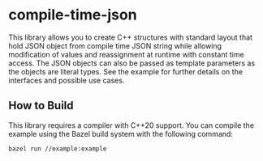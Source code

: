 # compile-time-json

This library allows you to create C++ structures with standard layout that hold JSON object from compile time JSON string while allowing
modification of values and reassignment at runtime with constant time access. The JSON objects can also be passed as template parameters
as the objects are literal types. See the example for further details on the interfaces and possible use cases.

## How to Build

This library requires a compiler with C++20 support. You can compile the example using the Bazel build system with the following command:

```sh
bazel run //example:example
```
